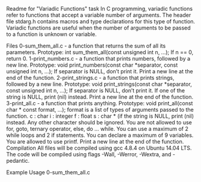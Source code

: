 Readme for "Variadic Functions" task
In C programming, variadic functions refer to functions that accept a variable number of arguments. The header file stdarg.h contains macros and type declarations for this type of function. Variadic functions are useful when the number of arguments to be passed to a function is unknown or variable.

Files
0-sum_them_all.c - a function that returns the sum of all its parameters.
Prototype: int sum_them_all(const unsigned int n, ...);
If n == 0, return 0.
1-print_numbers.c - a function that prints numbers, followed by a new line.
Prototype: void print_numbers(const char *separator, const unsigned int n, ...);
If separator is NULL, don’t print it.
Print a new line at the end of the function.
2-print_strings.c - a function that prints strings, followed by a new line.
Prototype: void print_strings(const char *separator, const unsigned int n, ...);
If separator is NULL, don’t print it.
If one of the string is NULL, print (nil) instead.
Print a new line at the end of the function.
3-print_all.c - a function that prints anything.
Prototype: void print_all(const char * const format, ...);
format is a list of types of arguments passed to the function.
c : char
i : integer
f : float
s : char * (if the string is NULL, print (nil) instead.
Any other character should be ignored.
You are not allowed to use for, goto, ternary operator, else, do ... while.
You can use a maximum of 2 while loops and 2 if statements.
You can declare a maximum of 9 variables.
You are allowed to use printf.
Print a new line at the end of the function.
Compilation
All files will be compiled using gcc 4.8.4 on Ubuntu 14.04 LTS. The code will be compiled using flags -Wall, -Werror, -Wextra, and -pedantic.

Example Usage
0-sum_them_all.c
